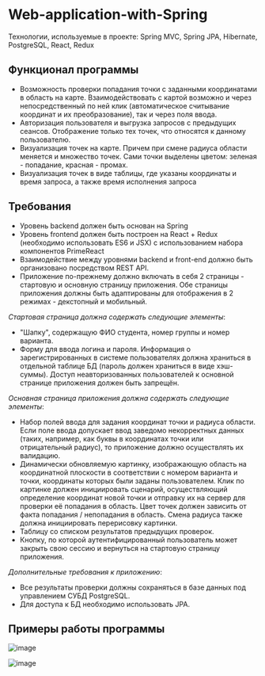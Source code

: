 # Web-application-with-Spring
Технологии, используемые в проекте: Spring MVC, Spring JPA, Hibernate, PostgreSQL, React, Redux

## Функционал программы
- Возможность проверки попадания точки с заданными координатами в область на карте. Взаимодействовать с картой возможно и через непосредственный по ней клик (автоматическое считывание координат и их преобразование), так и через поля ввода.
- Авторизация пользователя и выгрузка запросов с предыдущих сеансов. Отображение только тех точек, что относятся к данному пользователю.
- Визуализация точек на карте. Причем при смене радиуса области меняется и множество точек. Сами точки выделены цветом: зеленая - попадание, красная - промах.
- Визуализация точек в виде таблицы, где указаны координаты и время запроса, а также время исполнения запроса

## Требования
- Уровень backend должен быть основан на Spring
- Уровень frontend должен быть построен на React + Redux (необходимо использовать ES6 и JSX) с использованием набора компонентов PrimeReact
- Взаимодействие между уровнями backend и front-end должно быть организовано посредством REST API.
- Приложение по-прежнему должно включать в себя 2 страницы - стартовую и основную страницу приложения. Обе страницы приложения должны быть адаптированы для отображения в 2 режимах - декстопный и мобильный.

*Стартовая страница должна содержать следующие элементы*:
- "Шапку", содержащую ФИО студента, номер группы и номер варианта.
- Форму для ввода логина и пароля. Информация о зарегистрированных в системе пользователях должна храниться в отдельной таблице БД (пароль должен храниться в виде хэш-суммы). Доступ неавторизованных пользователей к основной странице приложения должен быть запрещён.

*Основная страница приложения должна содержать следующие элементы*:
- Набор полей ввода для задания координат точки и радиуса области. Если поле ввода допускает ввод заведомо некорректных данных (таких, например, как буквы в координатах точки или отрицательный радиус), то приложение должно осуществлять их валидацию.
- Динамически обновляемую картинку, изображающую область на координатной плоскости в соответствии с номером варианта и точки, координаты которых были заданы пользователем. Клик по картинке должен инициировать сценарий, осуществляющий определение координат новой точки и отправку их на сервер для проверки её попадания в область. Цвет точек должен зависить от факта попадания / непопадания в область. Смена радиуса также должна инициировать перерисовку картинки.
- Таблицу со списком результатов предыдущих проверок.
- Кнопку, по которой аутентифицированный пользователь может закрыть свою сессию и вернуться на стартовую страницу приложения.

*Дополнительные требования к приложению*:
- Все результаты проверки должны сохраняться в базе данных под управлением СУБД PostgreSQL.
- Для доступа к БД необходимо использовать JPA.

## Примеры работы программы
![image](https://github.com/eosum/Web-application-with-Spring/assets/102834157/8328f6ad-2901-4f2a-8615-51ef2c681198)

![image](https://github.com/eosum/Web-application-with-Spring/assets/102834157/865141a5-b39a-4a91-a11d-9b1995d2676e)
